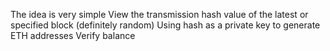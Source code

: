 The idea is very simple
View the transmission hash value of the latest or specified block (definitely random)
Using hash as a private key to generate ETH addresses
Verify balance
